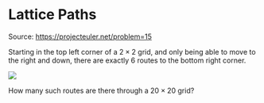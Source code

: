 # Lattice Paths

Source: https://projecteuler.net/problem=15

Starting in the top left corner of a $2 \times 2$ grid, and only being able to move to the right and down, there are exactly $6$ routes to the bottom right corner.

![](resources/images/0015.png?1678992052)

How many such routes are there through a $20 \times 20$ grid?
